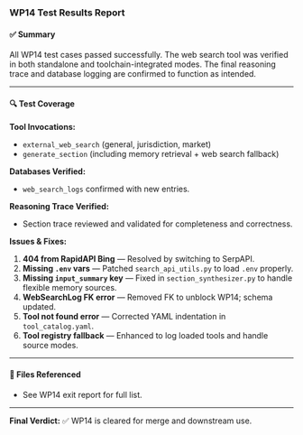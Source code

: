 ### WP14 Test Results Report

#### ✅ Summary
All WP14 test cases passed successfully. The web search tool was verified in both standalone and toolchain-integrated modes. The final reasoning trace and database logging are confirmed to function as intended.

---

#### 🔍 Test Coverage
**Tool Invocations:**
- `external_web_search` (general, jurisdiction, market)
- `generate_section` (including memory retrieval + web search fallback)

**Databases Verified:**
- `web_search_logs` confirmed with new entries.

**Reasoning Trace Verified:**
- Section trace reviewed and validated for completeness and correctness.

**Issues & Fixes:**
1. **404 from RapidAPI Bing** — Resolved by switching to SerpAPI.
2. **Missing `.env` vars** — Patched `search_api_utils.py` to load `.env` properly.
3. **Missing `input_summary` key** — Fixed in `section_synthesizer.py` to handle flexible memory sources.
4. **WebSearchLog FK error** — Removed FK to unblock WP14; schema updated.
5. **Tool not found error** — Corrected YAML indentation in `tool_catalog.yaml`.
6. **Tool registry fallback** — Enhanced to log loaded tools and handle source modes.

---

#### 📂 Files Referenced
- See WP14 exit report for full list.

---

**Final Verdict:** ✅ WP14 is cleared for merge and downstream use.